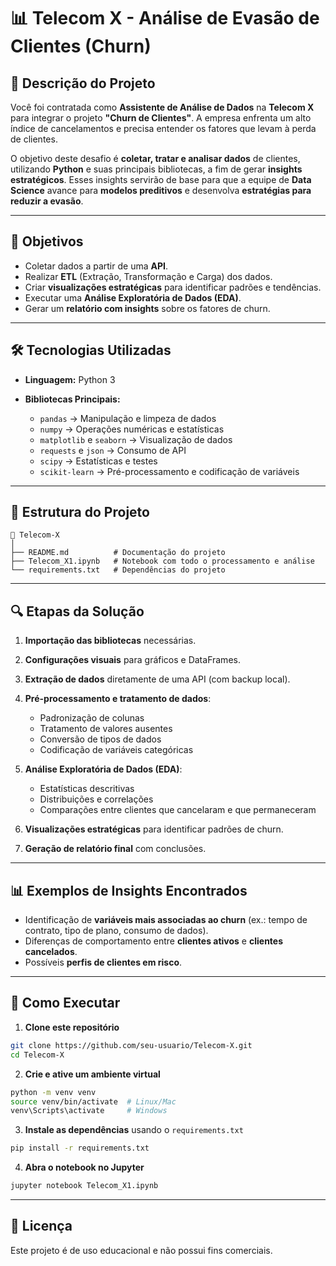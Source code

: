 # 📊 Telecom X - Análise de Evasão de Clientes (Churn)

## 📌 Descrição do Projeto

Você foi contratada como **Assistente de Análise de Dados** na **Telecom X** para integrar o projeto **"Churn de Clientes"**.
A empresa enfrenta um alto índice de cancelamentos e precisa entender os fatores que levam à perda de clientes.

O objetivo deste desafio é **coletar, tratar e analisar dados** de clientes, utilizando **Python** e suas principais bibliotecas, a fim de gerar **insights estratégicos**.
Esses insights servirão de base para que a equipe de **Data Science** avance para **modelos preditivos** e desenvolva **estratégias para reduzir a evasão**.

---

## 🎯 Objetivos

* Coletar dados a partir de uma **API**.
* Realizar **ETL** (Extração, Transformação e Carga) dos dados.
* Criar **visualizações estratégicas** para identificar padrões e tendências.
* Executar uma **Análise Exploratória de Dados (EDA)**.
* Gerar um **relatório com insights** sobre os fatores de churn.

---

## 🛠️ Tecnologias Utilizadas

* **Linguagem:** Python 3
* **Bibliotecas Principais:**

  * `pandas` → Manipulação e limpeza de dados
  * `numpy` → Operações numéricas e estatísticas
  * `matplotlib` e `seaborn` → Visualização de dados
  * `requests` e `json` → Consumo de API
  * `scipy` → Estatísticas e testes
  * `scikit-learn` → Pré-processamento e codificação de variáveis

---

## 📂 Estrutura do Projeto

```
📁 Telecom-X
│
├── README.md          # Documentação do projeto
├── Telecom_X1.ipynb   # Notebook com todo o processamento e análise
└── requirements.txt   # Dependências do projeto
```

---

## 🔍 Etapas da Solução

1. **Importação das bibliotecas** necessárias.
   
2. **Configurações visuais** para gráficos e DataFrames.

3. **Extração de dados** diretamente de uma API (com backup local).
   
4. **Pré-processamento e tratamento de dados**:

   * Padronização de colunas
   * Tratamento de valores ausentes
   * Conversão de tipos de dados
   * Codificação de variáveis categóricas
     
5. **Análise Exploratória de Dados (EDA)**:

   * Estatísticas descritivas
   * Distribuições e correlações
   * Comparações entre clientes que cancelaram e que permaneceram
     
6. **Visualizações estratégicas** para identificar padrões de churn.
   
7. **Geração de relatório final** com conclusões.

---

## 📊 Exemplos de Insights Encontrados

* Identificação de **variáveis mais associadas ao churn** (ex.: tempo de contrato, tipo de plano, consumo de dados).
* Diferenças de comportamento entre **clientes ativos** e **clientes cancelados**.
* Possíveis **perfis de clientes em risco**.

---

## 🚀 Como Executar

1. **Clone este repositório**

```bash
git clone https://github.com/seu-usuario/Telecom-X.git
cd Telecom-X
```

2. **Crie e ative um ambiente virtual**

```bash
python -m venv venv
source venv/bin/activate  # Linux/Mac
venv\Scripts\activate     # Windows
```

3. **Instale as dependências** usando o `requirements.txt`

```bash
pip install -r requirements.txt
```

4. **Abra o notebook no Jupyter**

```bash
jupyter notebook Telecom_X1.ipynb
```

---

## 📄 Licença

Este projeto é de uso educacional e não possui fins comerciais.
